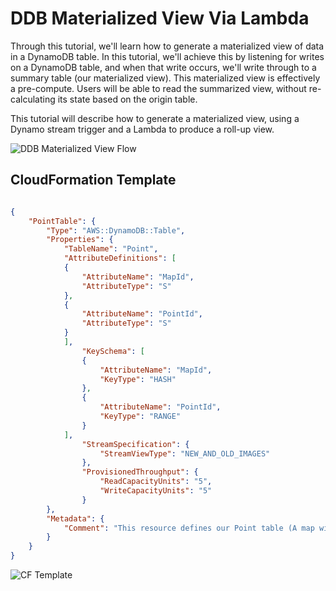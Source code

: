 DDB Materialized View Via Lambda
=================================

Through this tutorial, we'll learn how to generate a materialized view of 
data in a DynamoDB table. In this tutorial, we'll achieve this by listening for 
writes on a DynamoDB table, and when that write occurs, we'll write through 
to a summary table (our materialized view). This materialized view is effectively 
a pre-compute. Users will be able to read the summarized view, without re-calculating
its state based on the origin table.


This tutorial will describe how to generate a materialized view, using a 
Dynamo stream trigger and a Lambda to produce a roll-up view.

![DDB Materialized View Flow](https://cdn.rawgit.com/robertpyke/Tutorials/9b0f37f8/aws/ddb_materialized_view_via_lambda/PointCategoryRollUpTutorial.svg "DDB Materialized View Flow")

CloudFormation Template
--------------------

```json

{
    "PointTable": {
        "Type": "AWS::DynamoDB::Table",
        "Properties": {
            "TableName": "Point",
            "AttributeDefinitions": [
            {
                "AttributeName": "MapId",
                "AttributeType": "S"
            },
            {
                "AttributeName": "PointId",
                "AttributeType": "S"
            }
            ],
                "KeySchema": [
                {
                    "AttributeName": "MapId",
                    "KeyType": "HASH"
                },
                {
                    "AttributeName": "PointId",
                    "KeyType": "RANGE"
                }
            ],
                "StreamSpecification": {
                    "StreamViewType": "NEW_AND_OLD_IMAGES"
                },
                "ProvisionedThroughput": {
                    "ReadCapacityUnits": "5",
                    "WriteCapacityUnits": "5"
                }
        },
        "Metadata": {
            "Comment": "This resource defines our Point table (A map will have many points)."
        }
    }
}

```


![CF Template](https://cdn.rawgit.com/robertpyke/Tutorials/af345960/aws/ddb_materialized_view_via_lambda/CF%20Template.png "CF Template")

